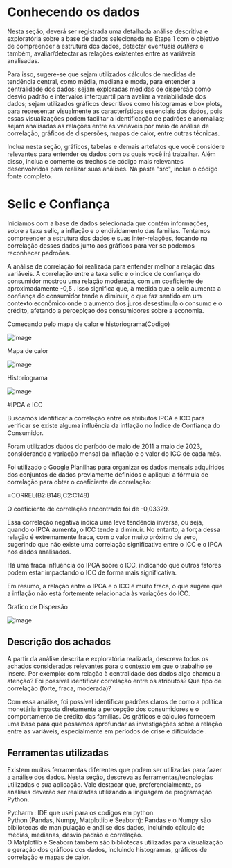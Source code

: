 # Conhecendo os dados

Nesta seção, deverá ser registrada uma detalhada análise descritiva e exploratória sobre a base de dados selecionada na Etapa 1 com o objetivo de compreender a estrutura dos dados, detectar eventuais _outliers_ e também, avaliar/detectar as relações existentes entre as variáveis analisadas.

Para isso, sugere-se que sejam utilizados cálculos de medidas de tendência central, como média, mediana e moda, para entender a centralidade dos dados; sejam exploradas medidas de dispersão como desvio padrão e intervalos interquartil para avaliar a variabilidade dos dados; sejam utilizados gráficos descritivos como histogramas e box plots, para representar visualmente as características essenciais dos dados, pois essas visualizações podem facilitar a identificação de padrões e anomalias; sejam analisadas as relações entre as variáveis por meio de análise de correlação, gráficos de dispersões, mapas de calor, entre outras técnicas. 

Inclua nesta seção, gráficos, tabelas e demais artefatos que você considere relevantes para entender os dados com os quais você irá trabalhar.  Além disso, inclua e comente os trechos de código mais relevantes desenvolvidos para realizar suas análises. Na pasta "src", inclua o código fonte completo.

# Selic e Confiança 

Iniciamos com a base de dados selecionada que contém informações, sobre a taxa selic, a inflação e
o endividamento das familias. Tentamos compreender a estrutura dos dados e suas inter-relações, focando 
na correlação desses dados junto aos gráficos para ver se podemos reconhecer padroões.

A análise de correlação foi realizada para entender melhor a relação das variáveis. A correlação entre a taxa
selic e o indice de confiança do consumidor mostrou uma relação moderada, com um coeficiente de aproximadamente
-0,5 . Isso significa que, à medida que a selic aumenta a confiança do consumidor tende a diminuir, o que faz 
sentido em um contexto econômico onde o aumento dos juros desestimula o consumo e o crédito, afetando 
a perceplçao dos consumidores sobre a economia. 

Começando pelo mapa de calor e historiograma(Codigo)

![image](https://github.com/user-attachments/assets/e5f08a84-aca8-468c-a926-dca7a5a18b7b)



Mapa de calor

![image](https://github.com/user-attachments/assets/1b69d447-be47-4900-8173-17b0e17a2e9a)


Historiograma

![image](https://github.com/user-attachments/assets/259c86dd-31bb-4f39-be15-ee9df929475d)


#IPCA e ICC

Buscamos identificar a correlação entre os atributos IPCA e ICC para verificar se existe alguma influência da inflação no Índice de Confiança do Consumidor.

Foram utilizados dados do período de maio de 2011 a maio de 2023, considerando a variação mensal da inflação e o valor do ICC de cada mês.

Foi utilizado o Google Planilhas para organizar os dados mensais adquiridos dos conjuntos de dados previamente definidos e apliquei a fórmula de correlação para obter o coeficiente de correlação:

=CORREL(B2:B148;C2:C148)

O coeficiente de correlação encontrado foi de -0,03329.

Essa correlação negativa indica uma leve tendência inversa, ou seja, quando o IPCA aumenta, o ICC tende a diminuir. No entanto, a força dessa relação é extremamente fraca, com o valor muito próximo de zero, sugerindo que não existe uma correlação significativa entre o ICC e o IPCA nos dados analisados.

Há uma fraca influência do IPCA sobre o ICC, indicando que outros fatores podem estar impactando o ICC de forma mais significativa.

Em resumo, a relação entre o IPCA e o ICC é muito fraca, o que sugere que a inflação não está fortemente relacionada às variações do ICC.

Grafico de Dispersão

![Image](https://github.com/user-attachments/assets/3bfddc8d-5d03-4f35-8ae3-ea71574ec67e)

## Descrição dos achados

A partir da análise descrita e exploratória realizada, descreva todos os achados considerados relevantes para o contexto em que o trabalho se insere. Por exemplo: com relação à centralidade dos dados algo chamou a atenção? Foi possível identificar correlação entre os atributos? Que tipo de correlação (forte, fraca, moderada)? 

Com essa análise, foi possível identificar padrões claros de como a política monetária impacta diretamente 
a percepção dos consumidores e o comportamento de crédito das famílias. Os gráficos e cálculos fornecem uma
 base para que possamos aprofundar as investigações sobre a relação entre as variáveis, especialmente em períodos de crise e dificuldade .

## Ferramentas utilizadas

Existem muitas ferramentas diferentes que podem ser utilizadas para fazer a análise dos dados. Nesta seção, descreva as ferramentas/tecnologias utilizadas e sua aplicação. Vale destacar que, preferencialmente, as análises deverão ser realizadas utilizando a linguagem de programação Python.

Pycharm : IDE que usei para os codigos em python.  
Python (Pandas, Numpy, Matplotlib e Seaborn): Pandas e o Numpy são bibliotecas de manipulação e análise dos dados, incluindo cálculo de médias, medianas, desvio padrão e correlação.  
O Matplotlib e Seaborn também são bibliotecas utilizadas para visualização e geração dos gráficos dos dados, incluindo histogramas, gráficos de correlação e mapas de calor.



